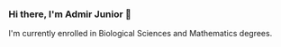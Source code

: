 ### Hi there, I'm Admir Junior 👋

I'm currently enrolled in Biological Sciences and Mathematics degrees. 
